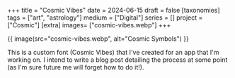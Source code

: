 +++
title = "Cosmic Vibes"
date = 2024-06-15
draft =  false
[taxonomies]
tags = ["art", "astrology"]
medium = ["Digital"]
series = []
project = ["Cosmic"]
[extra]
images= ["cosmic-vibes.webp"]
+++

{{ image(src="cosmic-vibes.webp", alt="Cosmic Symbols") }}

This is a custom font (Cosmic Vibes) that I've created for an app that I'm working on. I intend to write a blog post detailing the process at some point (as I'm sure future me will forget how to do it!).

